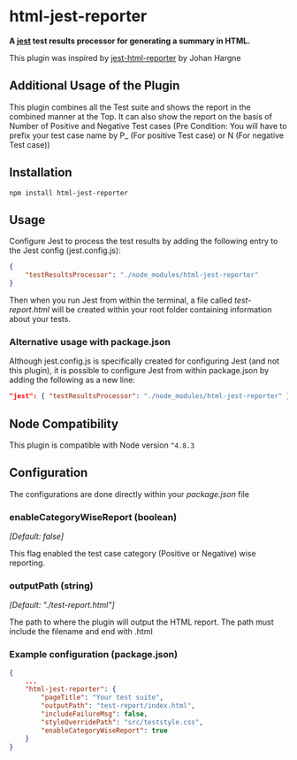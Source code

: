 # html-jest-reporter
**A [jest](https://github.com/facebook/jest) test results processor for generating a summary in HTML.**


This plugin was inspired by [jest-html-reporter](https://github.com/Hargne/jest-html-reporter) by Johan Hargne

## Additional Usage of the Plugin
This plugin combines all the Test suite and shows the report in the combined manner at the Top.
It can also show the report on the basis of Number of Positive and Negative Test cases (Pre Condition:
You will have to prefix your test case name by P_ (For positive Test case) or N (For negative Test case))

## Installation
```shell
npm install html-jest-reporter
```

## Usage
Configure Jest to process the test results by adding the following entry to the Jest config (jest.config.js):
```JSON
{
	"testResultsProcessor": "./node_modules/html-jest-reporter"
}
```
Then when you run Jest from within the terminal, a file called *test-report.html* will be created within your root folder containing information about your tests.

### Alternative usage with package.json
Although jest.config.js is specifically created for configuring Jest (and not this plugin), it is possible to configure Jest from within package.json by adding the following as a new line:
```JSON
"jest": { "testResultsProcessor": "./node_modules/html-jest-reporter" }
```

## Node Compatibility
This plugin is compatible with Node version `^4.8.3`

## Configuration
The configurations are done directly within your *package.json* file

### enableCategoryWiseReport (boolean)
*[Default: false]*

This flag enabled the test case category (Positive or Negative) wise reporting.

### outputPath (string)
*[Default: "./test-report.html"]*

The path to where the plugin will output the HTML report. The path must include the filename and end with .html


### Example configuration (package.json)
```JSON
{
	...
	"html-jest-reporter": {
		"pageTitle": "Your test suite",
		"outputPath": "test-report/index.html",
		"includeFailureMsg": false,
		"styleOverridePath": "src/teststyle.css",
		"enableCategoryWiseReport": true
	}
}
```